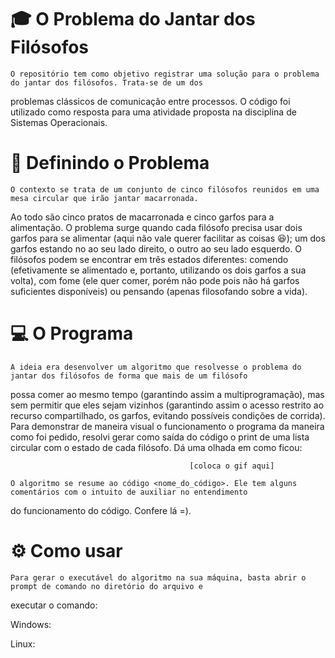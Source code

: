 # :mortar_board: O Problema do Jantar dos Filósofos 

    O repositório tem como objetivo registrar uma solução para o problema do jantar dos filósofos. Trata-se de um dos 
problemas clássicos de comunicação entre processos. O código foi utilizado como resposta para uma atividade proposta na 
disciplina de Sistemas Operacionais. 

# :thought_balloon: Definindo o Problema

    O contexto se trata de um conjunto de cinco filósofos reunidos em uma mesa circular que irão jantar macarronada. 
Ao todo são cinco pratos de macarronada e cinco garfos para a alimentação. O problema surge quando cada filósofo 
precisa usar dois garfos para se alimentar (aqui não vale querer facilitar as coisas :satisfied:); um dos garfos estando no ao seu lado direito, o outro ao seu lado esquerdo.
	O filósofos podem se encontrar em três estados diferentes: comendo (efetivamente se alimentado e, portanto, utilizando
os dois garfos a sua volta), com fome (ele quer comer, porém não pode pois não há garfos suficientes disponíveis) ou pensando (apenas filosofando sobre a vida).

# :computer: O Programa 

    A ideia era desenvolver um algoritmo que resolvesse o problema do jantar dos filósofos de forma que mais de um filósofo
possa comer ao mesmo tempo (garantindo assim a multiprogramação), mas sem permitir que eles sejam vizinhos (garantindo assim o acesso restrito ao recurso compartilhado, os garfos, evitando possíveis condições de corrida). Para demonstrar de maneira visual o funcionamento o programa da maneira como foi pedido, resolvi gerar como saída do código o print de uma lista circular com o estado de cada filósofo. Dá uma olhada em como ficou:

                                            [coloca o gif aqui]

    O algoritmo se resume ao código <nome_do_código>. Ele tem alguns comentários com o intuito de auxiliar no entendimento 
do funcionamento do código. Confere lá =).

# :gear: Como usar

    Para gerar o executável do algoritmo na sua máquina, basta abrir o prompt de comando no diretório do arquivo e 
executar o comando:

Windows:

Linux: 

